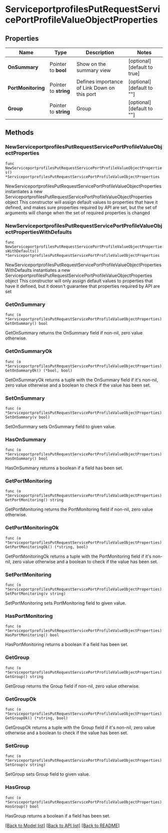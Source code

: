 # ServiceportprofilesPutRequestServicePortProfileValueObjectProperties

## Properties

Name | Type | Description | Notes
------------ | ------------- | ------------- | -------------
**OnSummary** | Pointer to **bool** | Show on the summary view | [optional] [default to true]
**PortMonitoring** | Pointer to **string** | Defines importance of Link Down on this port | [optional] [default to ""]
**Group** | Pointer to **string** | Group | [optional] [default to ""]

## Methods

### NewServiceportprofilesPutRequestServicePortProfileValueObjectProperties

`func NewServiceportprofilesPutRequestServicePortProfileValueObjectProperties() *ServiceportprofilesPutRequestServicePortProfileValueObjectProperties`

NewServiceportprofilesPutRequestServicePortProfileValueObjectProperties instantiates a new ServiceportprofilesPutRequestServicePortProfileValueObjectProperties object
This constructor will assign default values to properties that have it defined,
and makes sure properties required by API are set, but the set of arguments
will change when the set of required properties is changed

### NewServiceportprofilesPutRequestServicePortProfileValueObjectPropertiesWithDefaults

`func NewServiceportprofilesPutRequestServicePortProfileValueObjectPropertiesWithDefaults() *ServiceportprofilesPutRequestServicePortProfileValueObjectProperties`

NewServiceportprofilesPutRequestServicePortProfileValueObjectPropertiesWithDefaults instantiates a new ServiceportprofilesPutRequestServicePortProfileValueObjectProperties object
This constructor will only assign default values to properties that have it defined,
but it doesn't guarantee that properties required by API are set

### GetOnSummary

`func (o *ServiceportprofilesPutRequestServicePortProfileValueObjectProperties) GetOnSummary() bool`

GetOnSummary returns the OnSummary field if non-nil, zero value otherwise.

### GetOnSummaryOk

`func (o *ServiceportprofilesPutRequestServicePortProfileValueObjectProperties) GetOnSummaryOk() (*bool, bool)`

GetOnSummaryOk returns a tuple with the OnSummary field if it's non-nil, zero value otherwise
and a boolean to check if the value has been set.

### SetOnSummary

`func (o *ServiceportprofilesPutRequestServicePortProfileValueObjectProperties) SetOnSummary(v bool)`

SetOnSummary sets OnSummary field to given value.

### HasOnSummary

`func (o *ServiceportprofilesPutRequestServicePortProfileValueObjectProperties) HasOnSummary() bool`

HasOnSummary returns a boolean if a field has been set.

### GetPortMonitoring

`func (o *ServiceportprofilesPutRequestServicePortProfileValueObjectProperties) GetPortMonitoring() string`

GetPortMonitoring returns the PortMonitoring field if non-nil, zero value otherwise.

### GetPortMonitoringOk

`func (o *ServiceportprofilesPutRequestServicePortProfileValueObjectProperties) GetPortMonitoringOk() (*string, bool)`

GetPortMonitoringOk returns a tuple with the PortMonitoring field if it's non-nil, zero value otherwise
and a boolean to check if the value has been set.

### SetPortMonitoring

`func (o *ServiceportprofilesPutRequestServicePortProfileValueObjectProperties) SetPortMonitoring(v string)`

SetPortMonitoring sets PortMonitoring field to given value.

### HasPortMonitoring

`func (o *ServiceportprofilesPutRequestServicePortProfileValueObjectProperties) HasPortMonitoring() bool`

HasPortMonitoring returns a boolean if a field has been set.

### GetGroup

`func (o *ServiceportprofilesPutRequestServicePortProfileValueObjectProperties) GetGroup() string`

GetGroup returns the Group field if non-nil, zero value otherwise.

### GetGroupOk

`func (o *ServiceportprofilesPutRequestServicePortProfileValueObjectProperties) GetGroupOk() (*string, bool)`

GetGroupOk returns a tuple with the Group field if it's non-nil, zero value otherwise
and a boolean to check if the value has been set.

### SetGroup

`func (o *ServiceportprofilesPutRequestServicePortProfileValueObjectProperties) SetGroup(v string)`

SetGroup sets Group field to given value.

### HasGroup

`func (o *ServiceportprofilesPutRequestServicePortProfileValueObjectProperties) HasGroup() bool`

HasGroup returns a boolean if a field has been set.


[[Back to Model list]](../README.md#documentation-for-models) [[Back to API list]](../README.md#documentation-for-api-endpoints) [[Back to README]](../README.md)


